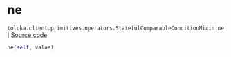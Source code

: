 # ne
`toloka.client.primitives.operators.StatefulComparableConditionMixin.ne` | [Source code](https://github.com/Toloka/toloka-kit/blob/v1.0.1/src/client/primitives/operators.py#L162)

```python
ne(self, value)
```

